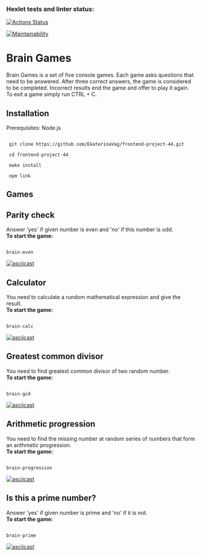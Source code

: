 ### Hexlet tests and linter status:
[![Actions Status](https://github.com/EkaterinaVag/frontend-project-44/workflows/hexlet-check/badge.svg)](https://github.com/EkaterinaVag/frontend-project-44/actions)

[![Maintainability](https://api.codeclimate.com/v1/badges/f6627355ba73790e513f/maintainability)](https://codeclimate.com/github/EkaterinaVag/frontend-project-44/maintainability)

# Brain Games
Brain Games is a set of five console games.
Each game asks questions that need to be answered. After three correct answers, the game is considered to be completed. Incorrect results end the game and offer to play it again.\
To exit a game simply run CTRL + C.

## Installation
Prerequisites: Node.js 
```

 git clone https://github.com/EkaterinaVag/frontend-project-44.git

 cd frontend-project-44

 make install

 npm link
```

## Games

## Parity check
Answer 'yes' if given number is even and 'no' if this number is odd.  
**To start the game:**
```

brain-even
```

[![asciicast](https://asciinema.org/a/573892.svg)](https://asciinema.org/a/573892)

## Calculator
You need to calculate a rundom mathematical expression and give the result.  
**To start the game:**
```

brain-calc
```

[![asciicast](https://asciinema.org/a/575893.svg)](https://asciinema.org/a/575893)

## Greatest common divisor
You need to find greatest common divisor of two random number.  
**To start the game:**
```

brain-gcd
```

[![asciicast](https://asciinema.org/a/576399.svg)](https://asciinema.org/a/576399)

## Arithmetic progression
You need to find the missing number at random series of numbers that form an arithmetic progression.  
**To start the game:**
```

brain-progression
```

[![asciicast](https://asciinema.org/a/577005.svg)](https://asciinema.org/a/577005)

## Is this a prime number?
Answer 'yes' if given number is prime and 'no' if it is not.  
**To start the game:**
```

brain-prime
```

[![asciicast](https://asciinema.org/a/577010.svg)](https://asciinema.org/a/577010)
